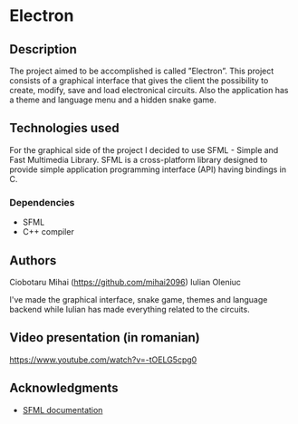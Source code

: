 # Electron

## Description

The project aimed to be accomplished is called ”Electron”. This
project consists of a graphical interface that gives the client the possibility to create, modify, save and load electronical circuits. Also the application has a theme and language menu and a hidden snake game.

## Technologies used

For the graphical side of the project I decided to use SFML - Simple and Fast
Multimedia Library. SFML is a cross-platform library designed to provide simple
application programming interface (API) having bindings in C.

### Dependencies

* SFML 
* C++ compiler

## Authors

Ciobotaru Mihai (https://github.com/mihai2096)
Iulian Oleniuc

I've made the graphical interface, snake game, themes and language backend while Iulian has made everything related to the circuits.

## Video presentation (in romanian)

https://www.youtube.com/watch?v=-tOELG5cpg0

## Acknowledgments

* [SFML documentation](https://www.sfml-dev.org/documentation/2.5.1/)
